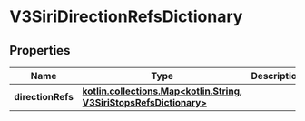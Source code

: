 # V3SiriDirectionRefsDictionary

## Properties
Name | Type | Description | Notes
------------ | ------------- | ------------- | -------------
**directionRefs** | [**kotlin.collections.Map&lt;kotlin.String, V3SiriStopsRefsDictionary&gt;**](V3SiriStopsRefsDictionary.md) |  |  [optional]
